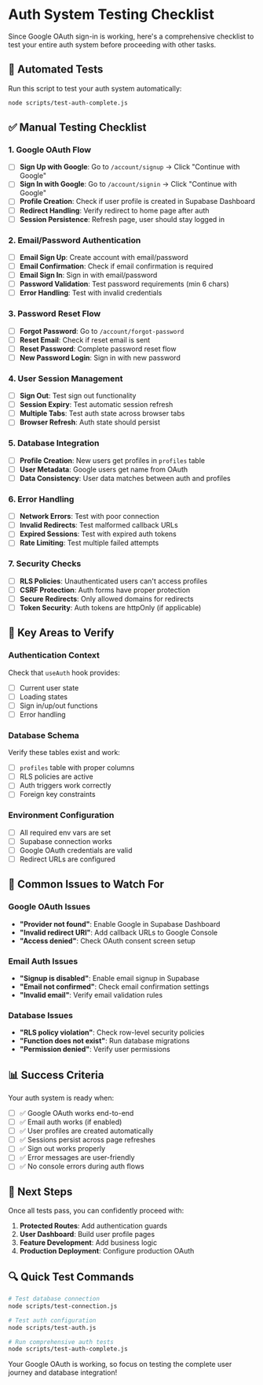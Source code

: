 # Auth System Testing Checklist

Since Google OAuth sign-in is working, here's a comprehensive checklist to test your entire auth system before proceeding with other tasks.

## 🔧 Automated Tests

Run this script to test your auth system automatically:
```bash
node scripts/test-auth-complete.js
```

## ✅ Manual Testing Checklist

### 1. Google OAuth Flow
- [ ] **Sign Up with Google**: Go to `/account/signup` → Click "Continue with Google"
- [ ] **Sign In with Google**: Go to `/account/signin` → Click "Continue with Google"
- [ ] **Profile Creation**: Check if user profile is created in Supabase Dashboard
- [ ] **Redirect Handling**: Verify redirect to home page after auth
- [ ] **Session Persistence**: Refresh page, user should stay logged in

### 2. Email/Password Authentication
- [ ] **Email Sign Up**: Create account with email/password
- [ ] **Email Confirmation**: Check if email confirmation is required
- [ ] **Email Sign In**: Sign in with email/password
- [ ] **Password Validation**: Test password requirements (min 6 chars)
- [ ] **Error Handling**: Test with invalid credentials

### 3. Password Reset Flow
- [ ] **Forgot Password**: Go to `/account/forgot-password`
- [ ] **Reset Email**: Check if reset email is sent
- [ ] **Reset Password**: Complete password reset flow
- [ ] **New Password Login**: Sign in with new password

### 4. User Session Management
- [ ] **Sign Out**: Test sign out functionality
- [ ] **Session Expiry**: Test automatic session refresh
- [ ] **Multiple Tabs**: Test auth state across browser tabs
- [ ] **Browser Refresh**: Auth state should persist

### 5. Database Integration
- [ ] **Profile Creation**: New users get profiles in `profiles` table
- [ ] **User Metadata**: Google users get name from OAuth
- [ ] **Data Consistency**: User data matches between auth and profiles

### 6. Error Handling
- [ ] **Network Errors**: Test with poor connection
- [ ] **Invalid Redirects**: Test malformed callback URLs
- [ ] **Expired Sessions**: Test with expired auth tokens
- [ ] **Rate Limiting**: Test multiple failed attempts

### 7. Security Checks
- [ ] **RLS Policies**: Unauthenticated users can't access profiles
- [ ] **CSRF Protection**: Auth forms have proper protection
- [ ] **Secure Redirects**: Only allowed domains for redirects
- [ ] **Token Security**: Auth tokens are httpOnly (if applicable)

## 🎯 Key Areas to Verify

### Authentication Context
Check that `useAuth` hook provides:
- [ ] Current user state
- [ ] Loading states
- [ ] Sign in/up/out functions
- [ ] Error handling

### Database Schema
Verify these tables exist and work:
- [ ] `profiles` table with proper columns
- [ ] RLS policies are active
- [ ] Auth triggers work correctly
- [ ] Foreign key constraints

### Environment Configuration
- [ ] All required env vars are set
- [ ] Supabase connection works
- [ ] Google OAuth credentials are valid
- [ ] Redirect URLs are configured

## 🚨 Common Issues to Watch For

### Google OAuth Issues
- **"Provider not found"**: Enable Google in Supabase Dashboard
- **"Invalid redirect URI"**: Add callback URLs to Google Console
- **"Access denied"**: Check OAuth consent screen setup

### Email Auth Issues
- **"Signup is disabled"**: Enable email signup in Supabase
- **"Email not confirmed"**: Check email confirmation settings
- **"Invalid email"**: Verify email validation rules

### Database Issues
- **"RLS policy violation"**: Check row-level security policies
- **"Function does not exist"**: Run database migrations
- **"Permission denied"**: Verify user permissions

## 📊 Success Criteria

Your auth system is ready when:
- [ ] ✅ Google OAuth works end-to-end
- [ ] ✅ Email auth works (if enabled)
- [ ] ✅ User profiles are created automatically
- [ ] ✅ Sessions persist across page refreshes
- [ ] ✅ Sign out works properly
- [ ] ✅ Error messages are user-friendly
- [ ] ✅ No console errors during auth flows

## 🎉 Next Steps

Once all tests pass, you can confidently proceed with:
1. **Protected Routes**: Add authentication guards
2. **User Dashboard**: Build user profile pages
3. **Feature Development**: Add business logic
4. **Production Deployment**: Configure production OAuth

## 🔍 Quick Test Commands

```bash
# Test database connection
node scripts/test-connection.js

# Test auth configuration
node scripts/test-auth.js

# Run comprehensive auth tests
node scripts/test-auth-complete.js
```

Your Google OAuth is working, so focus on testing the complete user journey and database integration!